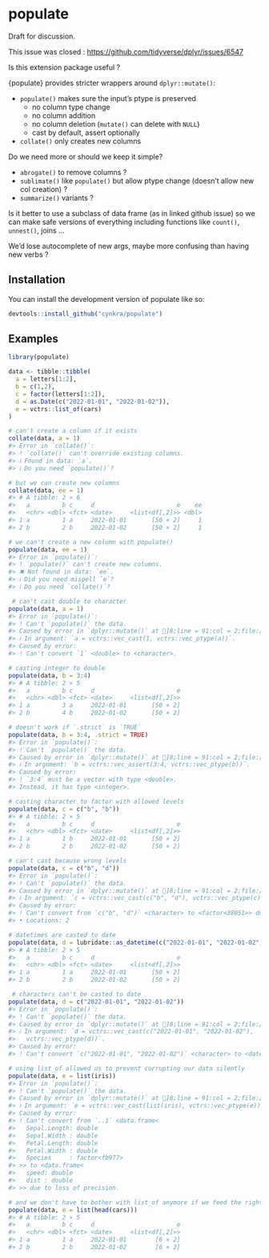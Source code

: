
<!-- README.md is generated from README.Rmd. Please edit that file -->

# populate

Draft for discussion.

This issue was closed : <https://github.com/tidyverse/dplyr/issues/6547>

Is this extension package useful ?

{populate} provides stricter wrappers around `dplyr::mutate()`:

- `populate()` makes sure the input’s ptype is preserved
  - no column type change
  - no column addition
  - no column deletion (`mutate()` can delete with `NULL`)
  - cast by default, assert optionally
- `collate()` only creates new columns

Do we need more or should we keep it simple?

- `abrogate()` to remove columns ?
- `sublimate()` like `populate()` but allow ptype change (doesn’t allow
  new col creation) ?
- `summarize()` variants ?

Is it better to use a subclass of data frame (as in linked github issue)
so we can make safe versions of everything including functions like
`count()`, `unnest()`, joins …

We’d lose autocomplete of new args, maybe more confusing than having new
verbs ?

## Installation

You can install the development version of populate like so:

``` r
devtools::install_github("cynkra/populate")
```

## Examples

``` r
library(populate)

data <- tibble::tibble(
  a = letters[1:2],
  b = c(1,2), 
  c = factor(letters[1:2]), 
  d = as.Date(c("2022-01-01", "2022-01-02")), 
  e = vctrs::list_of(cars)
)

# can't create a column if it exists
collate(data, a = 1) 
#> Error in `collate()`:
#> ! `collate()` can't override existing columns.
#> ℹ Found in data: `a`.
#> ℹ Do you need `populate()`?

# but we can create new columns
collate(data, ee = 1) 
#> # A tibble: 2 × 6
#>   a         b c     d                       e    ee
#>   <chr> <dbl> <fct> <date>     <list<df[,2]>> <dbl>
#> 1 a         1 a     2022-01-01       [50 × 2]     1
#> 2 b         2 b     2022-01-02       [50 × 2]     1

# we can't create a new column with populate()
populate(data, ee = 1) 
#> Error in `populate()`:
#> ! `populate()` can't create new columns.
#> ✖ Not found in data: `ee`.
#> ℹ Did you need mispell `e`?
#> ℹ Do you need `collate()`?

 # can't cast double to character
populate(data, a = 1)
#> Error in `populate()`:
#> ! Can't `populate()` the data.
#> Caused by error in `dplyr::mutate()` at ]8;line = 91:col = 2;file:///Users/Antoine/git/populate/R/populate.Rpopulate/R/populate.R:91:2]8;;:
#> ℹ In argument: `a = vctrs::vec_cast(1, vctrs::vec_ptype(a))`.
#> Caused by error:
#> ! Can't convert `1` <double> to <character>.

# casting integer to double
populate(data, b = 3:4) 
#> # A tibble: 2 × 5
#>   a         b c     d                       e
#>   <chr> <dbl> <fct> <date>     <list<df[,2]>>
#> 1 a         3 a     2022-01-01       [50 × 2]
#> 2 b         4 b     2022-01-02       [50 × 2]

# doesn't work if `.strict` is `TRUE`
populate(data, b = 3:4, .strict = TRUE) 
#> Error in `populate()`:
#> ! Can't `populate()` the data.
#> Caused by error in `dplyr::mutate()` at ]8;line = 91:col = 2;file:///Users/Antoine/git/populate/R/populate.Rpopulate/R/populate.R:91:2]8;;:
#> ℹ In argument: `b = vctrs::vec_assert(3:4, vctrs::vec_ptype(b))`.
#> Caused by error:
#> ! `3:4` must be a vector with type <double>.
#> Instead, it has type <integer>.

# casting character to factor with allowed levels
populate(data, c = c("b", "b")) 
#> # A tibble: 2 × 5
#>   a         b c     d                       e
#>   <chr> <dbl> <fct> <date>     <list<df[,2]>>
#> 1 a         1 b     2022-01-01       [50 × 2]
#> 2 b         2 b     2022-01-02       [50 × 2]

# can't cast because wrong levels
populate(data, c = c("b", "d")) 
#> Error in `populate()`:
#> ! Can't `populate()` the data.
#> Caused by error in `dplyr::mutate()` at ]8;line = 91:col = 2;file:///Users/Antoine/git/populate/R/populate.Rpopulate/R/populate.R:91:2]8;;:
#> ℹ In argument: `c = vctrs::vec_cast(c("b", "d"), vctrs::vec_ptype(c))`.
#> Caused by error:
#> ! Can't convert from `c("b", "d")` <character> to <factor<38051>> due to loss of generality.
#> • Locations: 2

# datetimes are casted to date
populate(data, d = lubridate::as_datetime(c("2022-01-01", "2022-01-02"))) 
#> # A tibble: 2 × 5
#>   a         b c     d                       e
#>   <chr> <dbl> <fct> <date>     <list<df[,2]>>
#> 1 a         1 a     2022-01-01       [50 × 2]
#> 2 b         2 b     2022-01-02       [50 × 2]

 # characters can't be casted to date
populate(data, d = c("2022-01-01", "2022-01-02"))
#> Error in `populate()`:
#> ! Can't `populate()` the data.
#> Caused by error in `dplyr::mutate()` at ]8;line = 91:col = 2;file:///Users/Antoine/git/populate/R/populate.Rpopulate/R/populate.R:91:2]8;;:
#> ℹ In argument: `d = vctrs::vec_cast(c("2022-01-01", "2022-01-02"),
#>   vctrs::vec_ptype(d))`.
#> Caused by error:
#> ! Can't convert `c("2022-01-01", "2022-01-02")` <character> to <date>.

# using list_of allowed us to prevent corrupting our data silently
populate(data, e = list(iris)) 
#> Error in `populate()`:
#> ! Can't `populate()` the data.
#> Caused by error in `dplyr::mutate()` at ]8;line = 91:col = 2;file:///Users/Antoine/git/populate/R/populate.Rpopulate/R/populate.R:91:2]8;;:
#> ℹ In argument: `e = vctrs::vec_cast(list(iris), vctrs::vec_ptype(e))`.
#> Caused by error:
#> ! Can't convert from `..1` <data.frame<
#>   Sepal.Length: double
#>   Sepal.Width : double
#>   Petal.Length: double
#>   Petal.Width : double
#>   Species     : factor<fb977>
#> >> to <data.frame<
#>   speed: double
#>   dist : double
#> >> due to loss of precision.

# and we don't have to bother with list_of anymore if we feed the right format
populate(data, e = list(head(cars))) 
#> # A tibble: 2 × 5
#>   a         b c     d                       e
#>   <chr> <dbl> <fct> <date>     <list<df[,2]>>
#> 1 a         1 a     2022-01-01        [6 × 2]
#> 2 b         2 b     2022-01-02        [6 × 2]
```
